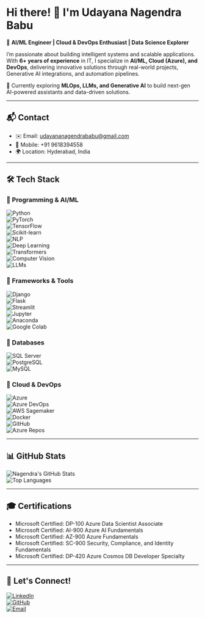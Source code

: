 # Hi there! 👋 I'm Udayana Nagendra Babu  

🚀 **AI/ML Engineer | Cloud & DevOps Enthusiast | Data Science Explorer**  

I’m passionate about building intelligent systems and scalable applications. With **6+ years of experience** in IT, I specialize in **AI/ML, Cloud (Azure), and DevOps**, delivering innovative solutions through real-world projects, Generative AI integrations, and automation pipelines.  

📌 Currently exploring **MLOps, LLMs, and Generative AI** to build next-gen AI-powered assistants and data-driven solutions.  

---

## 📬 Contact
- ✉️ Email: [udayananagendrababu@gmail.com](mailto:udayananagendrababu@gmail.com)  
- 📱 Mobile: +91 9618394558  
- 🌍 Location: Hyderabad, India  

---

## 🛠️ Tech Stack  

### 🔹 Programming & AI/ML  
![Python](https://img.shields.io/badge/Python-3776AB?logo=python&logoColor=white)  
![PyTorch](https://img.shields.io/badge/PyTorch-EE4C2C?logo=pytorch&logoColor=white)  
![TensorFlow](https://img.shields.io/badge/TensorFlow-FF6F00?logo=tensorflow&logoColor=white)  
![Scikit-learn](https://img.shields.io/badge/Scikit--learn-F7931E?logo=scikit-learn&logoColor=white)  
![NLP](https://img.shields.io/badge/NLP-4B8BBE?logo=google&logoColor=white)  
![Deep Learning](https://img.shields.io/badge/Deep%20Learning-FF6F00?logo=openai&logoColor=white)  
![Transformers](https://img.shields.io/badge/Transformers-FFDD00?logo=huggingface&logoColor=black)  
![Computer Vision](https://img.shields.io/badge/Computer%20Vision-009688?logo=opencv&logoColor=white)  
![LLMs](https://img.shields.io/badge/LLMs-412991?logo=openai&logoColor=white)  

### 🔹 Frameworks & Tools  
![Django](https://img.shields.io/badge/Django-092E20?logo=django&logoColor=white)  
![Flask](https://img.shields.io/badge/Flask-000000?logo=flask&logoColor=white)  
![Streamlit](https://img.shields.io/badge/Streamlit-FF4B4B?logo=streamlit&logoColor=white)  
![Jupyter](https://img.shields.io/badge/Jupyter-F37626?logo=jupyter&logoColor=white)  
![Anaconda](https://img.shields.io/badge/Anaconda-44A833?logo=anaconda&logoColor=white)  
![Google Colab](https://img.shields.io/badge/Google%20Colab-F9AB00?logo=googlecolab&logoColor=black)  

### 🔹 Databases  
![SQL Server](https://img.shields.io/badge/Microsoft%20SQL%20Server-CC2927?logo=microsoftsqlserver&logoColor=white)  
![PostgreSQL](https://img.shields.io/badge/PostgreSQL-316192?logo=postgresql&logoColor=white)  
![MySQL](https://img.shields.io/badge/MySQL-4479A1?logo=mysql&logoColor=white)  

### 🔹 Cloud & DevOps  
![Azure](https://img.shields.io/badge/Microsoft%20Azure-0089D6?logo=microsoftazure&logoColor=white)  
![Azure DevOps](https://img.shields.io/badge/Azure%20DevOps-0078D7?logo=azuredevops&logoColor=white)  
![AWS Sagemaker](https://img.shields.io/badge/AWS%20SageMaker-FF9900?logo=amazonaws&logoColor=white)  
![Docker](https://img.shields.io/badge/Docker-2496ED?logo=docker&logoColor=white)  
![GitHub](https://img.shields.io/badge/GitHub-181717?logo=github&logoColor=white)  
![Azure Repos](https://img.shields.io/badge/Azure%20Repos-0078D7?logo=azuredevops&logoColor=white)  

---

## 📊 GitHub Stats  

![Nagendra's GitHub Stats](https://github-readme-stats.vercel.app/api?username=YourGitHubUsername&show_icons=true&theme=radical)  
![Top Languages](https://github-readme-stats.vercel.app/api/top-langs/?username=YourGitHubUsername&layout=compact&theme=radical)  

---

## 🎓 Certifications  
- Microsoft Certified: DP-100 Azure Data Scientist Associate  
- Microsoft Certified: AI-900 Azure AI Fundamentals  
- Microsoft Certified: AZ-900 Azure Fundamentals  
- Microsoft Certified: SC-900 Security, Compliance, and Identity Fundamentals  
- Microsoft Certified: DP-420 Azure Cosmos DB Developer Specialty  

---

## 🤝 Let's Connect!  
[![LinkedIn](https://img.shields.io/badge/LinkedIn-0077B5?logo=linkedin&logoColor=white)](https://linkedin.com/in/your-linkedin)  
[![GitHub](https://img.shields.io/badge/GitHub-181717?logo=github&logoColor=white)](https://github.com/yourusername)  
[![Email](https://img.shields.io/badge/Email-D14836?logo=gmail&logoColor=white)](mailto:udayananagendrababu@gmail.com)  
